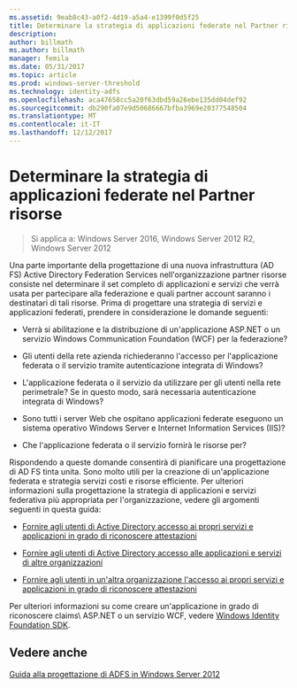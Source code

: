 ```yaml
---
ms.assetid: 9eab8c43-a0f2-4d19-a5a4-e1399f0d5f25
title: Determinare la strategia di applicazioni federate nel Partner risorse
description: 
author: billmath
ms.author: billmath
manager: femila
ms.date: 05/31/2017
ms.topic: article
ms.prod: windows-server-threshold
ms.technology: identity-adfs
ms.openlocfilehash: aca47658cc5a20f63dbd59a26ebe135dd04def92
ms.sourcegitcommit: db290fa07e9d50686667bfba3969e20377548504
ms.translationtype: MT
ms.contentlocale: it-IT
ms.lasthandoff: 12/12/2017
---
```

# <a name="determine-your-federated-application-strategy-in-the-resource-partner"></a>Determinare la strategia di applicazioni federate nel Partner risorse

>Si applica a: Windows Server 2016, Windows Server 2012 R2, Windows Server 2012

Una parte importante della progettazione di una nuova infrastruttura \(AD FS\) Active Directory Federation Services nell'organizzazione partner risorse consiste nel determinare il set completo di applicazioni e servizi che verrà usata per partecipare alla federazione e quali partner account saranno i destinatari di tali risorse. Prima di progettare una strategia di servizi e applicazioni federati, prendere in considerazione le domande seguenti:  
  
-   Verrà si abilitazione e la distribuzione di un'applicazione ASP.NET o un servizio Windows Communication Foundation \(WCF\) per la federazione?  
  
-   Gli utenti della rete azienda richiederanno l'accesso per l'applicazione federata o il servizio tramite autenticazione integrata di Windows?  
  
-   L'applicazione federata o il servizio da utilizzare per gli utenti nella rete perimetrale? Se in questo modo, sarà necessaria autenticazione integrata di Windows?  
  
-   Sono tutti i server Web che ospitano applicazioni federate eseguono un sistema operativo Windows Server e Internet Information Services \(IIS\)?  
  
-   Che l'applicazione federata o il servizio fornirà le risorse per?  
  
Rispondendo a queste domande consentirà di pianificare una progettazione di AD FS tinta unita. Sono molto utili per la creazione di un'applicazione federata e strategia servizi costi e risorse efficiente. Per ulteriori informazioni sulla progettazione la strategia di applicazioni e servizi federativa più appropriata per l'organizzazione, vedere gli argomenti seguenti in questa guida:  
  
-   [Fornire agli utenti di Active Directory accesso ai propri servizi e applicazioni in grado di riconoscere attestazioni](Provide-Your-Active-Directory-Users-Access-to-Your-Claims-Aware-Applications-and-Services.md)  
  
-   [Fornire agli utenti di Active Directory accesso alle applicazioni e servizi di altre organizzazioni](Provide-Your-Active-Directory-Users-Access-to-the-Applications-and-Services-of-Other-Organizations.md)  
  
-   [Fornire agli utenti in un'altra organizzazione l'accesso ai propri servizi e applicazioni in grado di riconoscere attestazioni](Provide-Users-in-Another-Organization-Access-to-Your-Claims-Aware-Applications-and-Services.md)  
  
Per ulteriori informazioni su come creare un'applicazione in grado di riconoscere claims\ ASP.NET o un servizio WCF, vedere [Windows Identity Foundation SDK](https://go.microsoft.com/fwlink/?LinkId=122266).  
  
## <a name="see-also"></a>Vedere anche
[Guida alla progettazione di ADFS in Windows Server 2012](AD-FS-Design-Guide-in-Windows-Server-2012.md)

